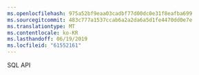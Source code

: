 ```yaml
---
ms.openlocfilehash: 975a52bf9eaa03cadbf77d00dc0e31f8eafba699
ms.sourcegitcommit: 483c777a1537ccab6a2a2da6a5d1fe4470dd0e7e
ms.translationtype: MT
ms.contentlocale: ko-KR
ms.lasthandoff: 06/19/2019
ms.locfileid: "61552161"
---
```

SQL API
